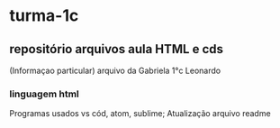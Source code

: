 # turma-1c
## repositório arquivos aula HTML e cds
 (Informaçao particular) arquivo da Gabriela  1°c Leonardo
### linguagem html 
Programas usados vs cód, atom, sublime;
Atualização arquivo readme

